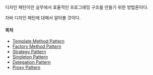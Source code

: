 디자인 패턴이란 실무에서 효율적인 프로그래밍 구조를 만들기 위한 방법론이다.

자바 디자인 패턴에 대해서 알아볼 것이다.

#### 목차

* [Template Method Pattern](./2020-03-20-template_method_pattern.md)
* [Factory Method Pattern](./2020-03-20-factory_method_pattern.md)
* [Strategy Pattern](./2020-03-21-strategy_pattern.md)
* [Singleton Pattern](./singleton_pattern.md)
* [Delegation Pattern](./delegation_pattern.md)
* [Proxy Pattern](./proxy_pattern.md)
